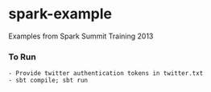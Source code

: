 spark-example
=============

Examples from Spark Summit Training 2013





### To Run ###

    - Provide twitter authentication tokens in twitter.txt
    - sbt compile; sbt run